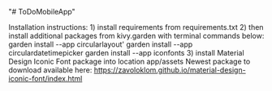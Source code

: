 "# ToDoMobileApp" 

Installation instructions:
    1) install requirements from requirements.txt 
    2) then install additional packages from kivy.garden with terminal commands below:
         garden install --app circularlayout'
         garden install --app circulardatetimepicker
         garden install --app iconfonts
    3) install Material Design Iconic Font package into location app/assets
        Newest package to download available here: https://zavoloklom.github.io/material-design-iconic-font/index.html